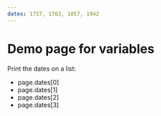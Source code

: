 ```yaml
---
dates: 1757, 1763, 1857, 1942
---
```


# Demo page for variables

Print the dates on a list:

- page.dates[0]
- page.dates[1]
- page.dates[2]
- page.dates[3]
